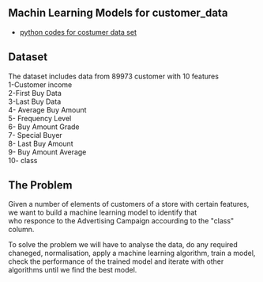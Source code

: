 ## Machin Learning Models for customer_data

* [python codes for costumer data set](https://github.com/E008001/ML_customer_data_notebook/blob/master/customer-one-hot.ipynb)
## Dataset  
The dataset includes data from 89973 customer with 10 features  
1-Customer income  
2-First Buy Data  
3-Last Buy Data  
4- Average Buy Amount  
5- Frequency Level  
6- Buy Amount Grade  
7- Special Buyer  
8- Last Buy Amount  
9- Buy Amount Average  
10- class  

## The Problem  

 Given a number of elements of customers of a store with certain features, we want to build a machine learning model to identify that  
 who responce to the Advertising Campaign accourding to the "class" column.  
   
   To solve the problem we will have to analyse the data, do any required chaneged, normalisation, apply a machine learning algorithm, train a model, check the performance of the trained model and iterate with other algorithms until we find the best model.  
